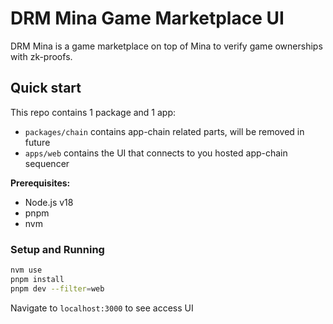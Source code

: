 # DRM Mina Game Marketplace UI

DRM Mina is a game marketplace on top of Mina to verify game ownerships with zk-proofs.

## Quick start

This repo contains 1 package and 1 app:

- `packages/chain` contains app-chain related parts, will be removed in future
- `apps/web` contains the UI that connects to you hosted app-chain sequencer

**Prerequisites:**

- Node.js v18
- pnpm
- nvm

### Setup and Running

```zsh
nvm use
pnpm install
pnpm dev --filter=web
```
Navigate to `localhost:3000` to see access UI
